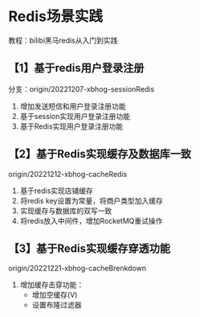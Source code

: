 # Redis场景实践
教程：bilibi黑马redis从入门到实践
## 【1】基于redis用户登录注册 
分支：origin/20221207-xbhog-sessionRedis
1. 增加发送短信和用户登录注册功能
2. 基于session实现用户登录注册功能  
3. 基于Redis实现用户登录注册功能      
## 【2】基于Redis实现缓存及数据库一致
origin/20221212-xbhog-cacheRedis 
1. 基于redis实现店铺缓存
2. 将redis key设置为常量，将商户类型加入缓存
3. 实现缓存与数据库的双写一致
4. 将redis放入中间件，增加RocketMQ重试操作
## 【3】基于Redis实现缓存穿透功能 
origin/20221221-xbhog-cacheBrenkdown
1. 增加缓存击穿功能：
   - 增加空缓存(V)
   - 设置布隆过滤器